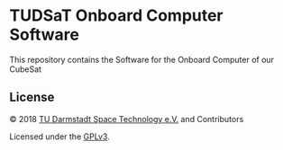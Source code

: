 # TUDSaT Onboard Computer Software

This repository contains the Software for the Onboard Computer of our CubeSat

## License

© 2018 [TU Darmstadt Space Technology e.V.](http://www.tudsat.space) and Contributors

Licensed under the [GPLv3](./LICENSE).
